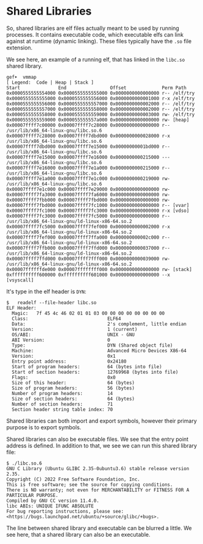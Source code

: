 # Shared Libraries

So, shared libraries are elf files actually meant to be used by running processes. It contains executable code, which executable elfs can link against at runtime (dynamic linking). These files typically have the `.so` file extension.

We see here, an example of a running elf, that has linked in the `libc.so` shared library.

```
gef➤  vmmap
[ Legend:  Code | Heap | Stack ]
Start              End                Offset             Perm Path
0x0000555555554000 0x0000555555555000 0x0000000000000000 r-- /elf/try
0x0000555555555000 0x0000555555556000 0x0000000000001000 r-x /elf/try
0x0000555555556000 0x0000555555557000 0x0000000000002000 r-- /elf/try
0x0000555555557000 0x0000555555558000 0x0000000000002000 r-- /elf/try
0x0000555555558000 0x0000555555559000 0x0000000000003000 rw- /elf/try
0x0000555555559000 0x000055555557a000 0x0000000000000000 rw- [heap]
0x00007ffff7c00000 0x00007ffff7c28000 0x0000000000000000 r-- /usr/lib/x86_64-linux-gnu/libc.so.6
0x00007ffff7c28000 0x00007ffff7dbd000 0x0000000000028000 r-x /usr/lib/x86_64-linux-gnu/libc.so.6
0x00007ffff7dbd000 0x00007ffff7e15000 0x00000000001bd000 r-- /usr/lib/x86_64-linux-gnu/libc.so.6
0x00007ffff7e15000 0x00007ffff7e16000 0x0000000000215000 --- /usr/lib/x86_64-linux-gnu/libc.so.6
0x00007ffff7e16000 0x00007ffff7e1a000 0x0000000000215000 r-- /usr/lib/x86_64-linux-gnu/libc.so.6
0x00007ffff7e1a000 0x00007ffff7e1c000 0x0000000000219000 rw- /usr/lib/x86_64-linux-gnu/libc.so.6
0x00007ffff7e1c000 0x00007ffff7e29000 0x0000000000000000 rw- 
0x00007ffff7fa3000 0x00007ffff7fa6000 0x0000000000000000 rw- 
0x00007ffff7fbb000 0x00007ffff7fbd000 0x0000000000000000 rw- 
0x00007ffff7fbd000 0x00007ffff7fc1000 0x0000000000000000 r-- [vvar]
0x00007ffff7fc1000 0x00007ffff7fc3000 0x0000000000000000 r-x [vdso]
0x00007ffff7fc3000 0x00007ffff7fc5000 0x0000000000000000 r-- /usr/lib/x86_64-linux-gnu/ld-linux-x86-64.so.2
0x00007ffff7fc5000 0x00007ffff7fef000 0x0000000000002000 r-x /usr/lib/x86_64-linux-gnu/ld-linux-x86-64.so.2
0x00007ffff7fef000 0x00007ffff7ffa000 0x000000000002c000 r-- /usr/lib/x86_64-linux-gnu/ld-linux-x86-64.so.2
0x00007ffff7ffb000 0x00007ffff7ffd000 0x0000000000037000 r-- /usr/lib/x86_64-linux-gnu/ld-linux-x86-64.so.2
0x00007ffff7ffd000 0x00007ffff7fff000 0x0000000000039000 rw- /usr/lib/x86_64-linux-gnu/ld-linux-x86-64.so.2
0x00007ffffffde000 0x00007ffffffff000 0x0000000000000000 rw- [stack]
0xffffffffff600000 0xffffffffff601000 0x0000000000000000 --x [vsyscall]
```

It's type in the elf header is `DYN`:

```
$	readelf --file-header libc.so 
ELF Header:
  Magic:   7f 45 4c 46 02 01 01 03 00 00 00 00 00 00 00 00 
  Class:                             ELF64
  Data:                              2's complement, little endian
  Version:                           1 (current)
  OS/ABI:                            UNIX - GNU
  ABI Version:                       0
  Type:                              DYN (Shared object file)
  Machine:                           Advanced Micro Devices X86-64
  Version:                           0x1
  Entry point address:               0x24180
  Start of program headers:          64 (bytes into file)
  Start of section headers:          12769968 (bytes into file)
  Flags:                             0x0
  Size of this header:               64 (bytes)
  Size of program headers:           56 (bytes)
  Number of program headers:         14
  Size of section headers:           64 (bytes)
  Number of section headers:         71
  Section header string table index: 70
```

Shared libraries can both import and export symbols, however their primary purpose is to export symbols.

Shared libraries can also be executable files. We see that the entry point address is defined. In addition to that, we see we can run this shared library file:

```
$ ./libc.so.6 
GNU C Library (Ubuntu GLIBC 2.35-0ubuntu3.6) stable release version 2.35.
Copyright (C) 2022 Free Software Foundation, Inc.
This is free software; see the source for copying conditions.
There is NO warranty; not even for MERCHANTABILITY or FITNESS FOR A
PARTICULAR PURPOSE.
Compiled by GNU CC version 11.4.0.
libc ABIs: UNIQUE IFUNC ABSOLUTE
For bug reporting instructions, please see:
<https://bugs.launchpad.net/ubuntu/+source/glibc/+bugs>.
```

The line between shared library and executable can be blurred a little. We see here, that a shared library can also be an executable.

